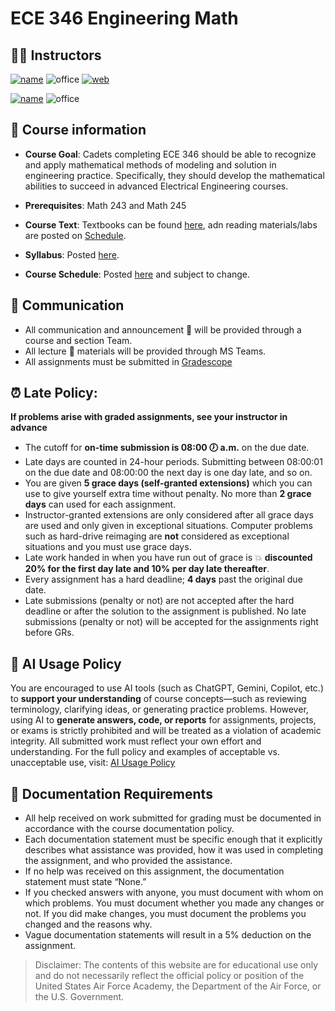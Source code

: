 # ECE 346 Engineering Math


## 👨‍🏫 Instructors
[![name](https://img.shields.io/badge/Instructor-Dr.%20Stan%20Baek-blue)](https://stanbaek.github.io)
![office](https://img.shields.io/badge/Office-Fairchild%202E38-red)
[![web](https://img.shields.io/badge/Web-stanbaek.github.io-orange)](https://stanbaek.github.io)

[![name](https://img.shields.io/badge/Instructor-LtCol%20James%20Trimble-blue)](https://stanbaek.github.io)
![office](https://img.shields.io/badge/Office-Fairchild%202E46C-red)


## 📝 Course information
- **Course Goal**: Cadets completing ECE 346 should be able to recognize and apply mathematical methods of modeling and solution in engineering practice. Specifically, they should develop the mathematical abilities to succeed in advanced Electrical Engineering courses.

- **Prerequisites**: Math 243 and Math 245
- **Course Text**:  Textbooks can be found [here](syllabus:Textbooks), adn reading materials/labs are posted on [Schedule](schedule.md).
- **Syllabus**: Posted [here](syllabus.md).
- **Course Schedule**: Posted [here](schedule.md) and subject to change.

## 📡 Communication
- All communication and announcement 📣 will be provided through a course and section Team.
- All lecture 📓 materials will be provided through MS Teams.
- All assignments must be submitted in [Gradescope](https://www.gradescope.com)


## ⏰ Late Policy:  
**If problems arise with graded assignments, see your instructor in advance**

- The cutoff for **on-time submission is 08:00 🕖 a.m.** on the due date. 
- Late days are counted in 24-hour periods. Submitting between 08:00:01 on the due date and 08:00:00 the next day is one day late, and so on.
- You are given **5 grace days (self-granted extensions)** which you can use to give yourself extra time without penalty. No more than **2 grace days** can used for each assignment.
- Instructor-granted extensions are only considered after all grace days are used and only given in exceptional situations. Computer problems such as hard-drive reimaging are **not** considered as exceptional situations and you must use grace days.
- Late work handed in when you have run out of grace is 💥 **discounted 20% for the first day late and 10% per day late thereafter**.
- Every assignment has a hard deadline; **4 days** past the original due date. 
- Late submissions (penalty or not) are not accepted after the hard deadline or after the solution to the assignment is published. No late submissions (penalty or not) will be accepted for the assignments right before GRs.


## 🤖 AI Usage Policy

You are encouraged to use AI tools (such as ChatGPT, Gemini, Copilot, etc.) to **support your understanding** of course concepts—such as reviewing terminology, clarifying ideas, or generating practice problems. However, using AI to **generate answers, code, or reports** for assignments, projects, or exams is strictly prohibited and will be treated as a violation of academic integrity. All submitted work must reflect your own effort and understanding. For the full policy and examples of acceptable vs. unacceptable use, visit: [AI Usage Policy](AI_policy) 


## 📄 Documentation Requirements

- All help received on work submitted for grading must be documented in accordance with the course documentation policy. 
- Each documentation statement must be specific enough that it explicitly describes what assistance was provided, how it was used in completing the assignment, and who provided the assistance.
- If no help was received on this assignment, the documentation statement must state “None.”
- If you checked answers with anyone, you must document with whom on which problems. You must document whether you made any changes or not.  If you did make changes, you must document the problems you changed and the reasons why.
- Vague documentation statements will result in a 5% deduction on the assignment.


> Disclaimer: The contents of this website are for educational use only and do not necessarily reflect the official policy or position of the United States Air Force Academy, the Department of the Air Force, or the U.S. Government.
